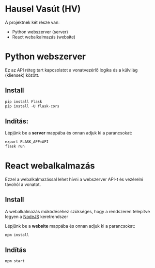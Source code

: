 # Hausel Vasút (HV)

A projektnek két része van:

- Python webszerver (server)
- React webalkalmazás (website)

# Python webszerver

Ez az API réteg tart kapcsolatot a vonatvezérlő logika és a külvilág (kliensek) között.

## Install

```python
pip install Flask
pip install -U flask-cors
```

## Indítás:

Lépjünk be a **server** mappába és onnan adjuk ki a parancsokat:

```python
export FLASK_APP=API
flask run
```

# React webalkalmazás

Ezzel a webalkalmazással lehet hívni a webszerver API-t és vezérelni távolról a vonatot.

## Install

A webalkalmazás működéséhez szükséges, hogy a rendszeren telepítve legyen a [NodeJS](https://nodejs.org/dist/v14.17.6/node-v14.17.6-linux-x64.tar.xz) keretrendszer

Lépjünk be a **website** mappába és onnan adjuk ki a parancsokat:

```javascript
npm install
```

## Indítás

```javascript
npm start
```

